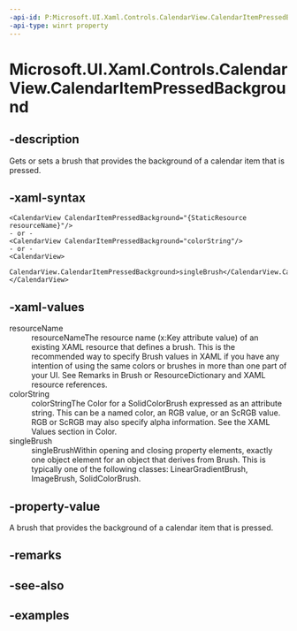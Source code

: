 ```yaml
---
-api-id: P:Microsoft.UI.Xaml.Controls.CalendarView.CalendarItemPressedBackground
-api-type: winrt property
---
```


# Microsoft.UI.Xaml.Controls.CalendarView.CalendarItemPressedBackground

<!--
public Microsoft.UI.Xaml.Media.Brush CalendarItemPressedBackground { get; set; }
-->


## -description

Gets or sets a brush that provides the background of a calendar item that is pressed.

## -xaml-syntax

```xaml
<CalendarView CalendarItemPressedBackground="{StaticResource resourceName}"/>
- or -
<CalendarView CalendarItemPressedBackground="colorString"/>
- or -
<CalendarView>
  CalendarView.CalendarItemPressedBackground>singleBrush</CalendarView.CalendarItemPressedBackground>
</CalendarView>

```

## -xaml-values

<dl><dt>resourceName</dt><dd>resourceNameThe resource name (x:Key attribute value) of an existing XAML resource that defines a brush. This is the recommended way to specify Brush values in XAML if you have any intention of using the same colors or brushes in more than one part of your UI. See Remarks in Brush or ResourceDictionary and XAML resource references.</dd>
<dt>colorString</dt><dd>colorStringThe Color for a SolidColorBrush expressed as an attribute string. This can be a named color, an RGB value, or an ScRGB value. RGB or ScRGB may also specify alpha information. See the XAML Values section in Color.</dd>
<dt>singleBrush</dt><dd>singleBrushWithin opening and closing property elements, exactly one object element for an object that derives from Brush. This is typically one of the following classes: LinearGradientBrush, ImageBrush, SolidColorBrush.</dd>
</dl>

## -property-value

A brush that provides the background of a calendar item that is pressed.

## -remarks

## -see-also

## -examples


